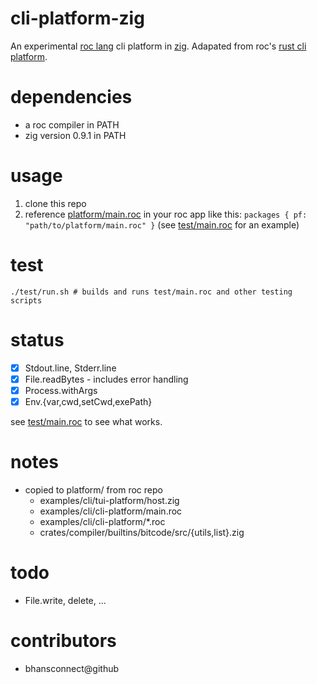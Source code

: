 # cli-platform-zig
An experimental [roc lang](https://github.com/roc-lang) cli platform in [zig](https://ziglang.org).  Adapated from roc's [rust cli platform](https://github.com/roc-lang/roc/tree/main/examples/cli/cli-platform).  

# dependencies
- a roc compiler in PATH
- zig version 0.9.1 in PATH

# usage
1. clone this repo
2. reference [platform/main.roc](platform/main.roc) in your roc app like this:
   `packages { pf: "path/to/platform/main.roc" }` (see [test/main.roc](test/main.roc) for an example)

# test
```console
./test/run.sh # builds and runs test/main.roc and other testing scripts
```
# status
  - [x] Stdout.line, Stderr.line
  - [x] File.readBytes - includes error handling
  - [x] Process.withArgs
  - [x] Env.{var,cwd,setCwd,exePath}

see [test/main.roc](test/main.roc) to see what works.  

# notes
- copied to platform/ from roc repo
  - examples/cli/tui-platform/host.zig
  - examples/cli/cli-platform/main.roc
  - examples/cli/cli-platform/*.roc
  - crates/compiler/builtins/bitcode/src/{utils,list}.zig

# todo
- File.write, delete, ...

# contributors
 - bhansconnect@github